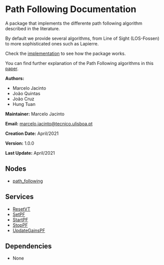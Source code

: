 # Path Following Documentation
A package that implements the differente path following algorithm described in the literature.

By default we provide several algorithms, from Line of Sight (LOS-Fossen) to more sophisticated ones such as Lapierre.

Check the [implementation](implementation.md) to see how the package works.

You can find further explanation of the Path Following algorithms in this [paper](https://arxiv.org/abs/2204.07319).

**Authors:**
- Marcelo Jacinto
- João Quintas
- João Cruz
- Hung Tuan

**Maintainer:** Marcelo Jacinto

**Email:** marcelo.jacinto@tecnico.ulisboa.pt

**Creation Date:** April/2021

**Version:** 1.0.0

**Last Update:** April/2021

## Nodes
* [path\_following](./path_following.md)

## Services
* [ResetVT](ResetVT.md)
* [SetPF](SetPF.md)
* [StartPF](StartPF.md)
* [StopPF](StopPF.md)
* [UpdateGainsPF](UpdateGainsPF.md)

## Dependencies
* None